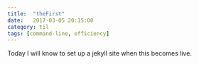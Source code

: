 ```yaml
---
title:  "theFirst"
date:   2017-03-05 20:15:00
category: til
tags: [command-line, efficiency]
---
```


Today I will know to set up a jekyll site when this becomes live.
